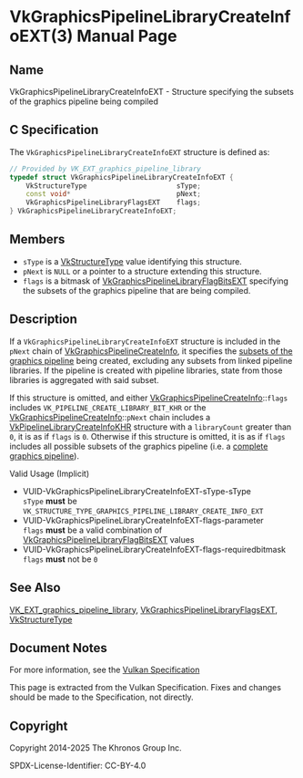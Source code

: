 # VkGraphicsPipelineLibraryCreateInfoEXT(3) Manual Page

## Name

VkGraphicsPipelineLibraryCreateInfoEXT - Structure specifying the subsets of the graphics pipeline being compiled



## [](#_c_specification)C Specification

The `VkGraphicsPipelineLibraryCreateInfoEXT` structure is defined as:

```c++
// Provided by VK_EXT_graphics_pipeline_library
typedef struct VkGraphicsPipelineLibraryCreateInfoEXT {
    VkStructureType                      sType;
    const void*                          pNext;
    VkGraphicsPipelineLibraryFlagsEXT    flags;
} VkGraphicsPipelineLibraryCreateInfoEXT;
```

## [](#_members)Members

- `sType` is a [VkStructureType](https://registry.khronos.org/vulkan/specs/latest/man/html/VkStructureType.html) value identifying this structure.
- `pNext` is `NULL` or a pointer to a structure extending this structure.
- `flags` is a bitmask of [VkGraphicsPipelineLibraryFlagBitsEXT](https://registry.khronos.org/vulkan/specs/latest/man/html/VkGraphicsPipelineLibraryFlagBitsEXT.html) specifying the subsets of the graphics pipeline that are being compiled.

## [](#_description)Description

If a `VkGraphicsPipelineLibraryCreateInfoEXT` structure is included in the `pNext` chain of [VkGraphicsPipelineCreateInfo](https://registry.khronos.org/vulkan/specs/latest/man/html/VkGraphicsPipelineCreateInfo.html), it specifies the [subsets of the graphics pipeline](https://registry.khronos.org/vulkan/specs/latest/html/vkspec.html#pipelines-graphics-subsets) being created, excluding any subsets from linked pipeline libraries. If the pipeline is created with pipeline libraries, state from those libraries is aggregated with said subset.

If this structure is omitted, and either [VkGraphicsPipelineCreateInfo](https://registry.khronos.org/vulkan/specs/latest/man/html/VkGraphicsPipelineCreateInfo.html)::`flags` includes `VK_PIPELINE_CREATE_LIBRARY_BIT_KHR` or the [VkGraphicsPipelineCreateInfo](https://registry.khronos.org/vulkan/specs/latest/man/html/VkGraphicsPipelineCreateInfo.html)::`pNext` chain includes a [VkPipelineLibraryCreateInfoKHR](https://registry.khronos.org/vulkan/specs/latest/man/html/VkPipelineLibraryCreateInfoKHR.html) structure with a `libraryCount` greater than `0`, it is as if `flags` is `0`. Otherwise if this structure is omitted, it is as if `flags` includes all possible subsets of the graphics pipeline (i.e. a [complete graphics pipeline](https://registry.khronos.org/vulkan/specs/latest/html/vkspec.html#pipelines-graphics-subsets-complete)).

Valid Usage (Implicit)

- [](#VUID-VkGraphicsPipelineLibraryCreateInfoEXT-sType-sType)VUID-VkGraphicsPipelineLibraryCreateInfoEXT-sType-sType  
  `sType` **must** be `VK_STRUCTURE_TYPE_GRAPHICS_PIPELINE_LIBRARY_CREATE_INFO_EXT`
- [](#VUID-VkGraphicsPipelineLibraryCreateInfoEXT-flags-parameter)VUID-VkGraphicsPipelineLibraryCreateInfoEXT-flags-parameter  
  `flags` **must** be a valid combination of [VkGraphicsPipelineLibraryFlagBitsEXT](https://registry.khronos.org/vulkan/specs/latest/man/html/VkGraphicsPipelineLibraryFlagBitsEXT.html) values
- [](#VUID-VkGraphicsPipelineLibraryCreateInfoEXT-flags-requiredbitmask)VUID-VkGraphicsPipelineLibraryCreateInfoEXT-flags-requiredbitmask  
  `flags` **must** not be `0`

## [](#_see_also)See Also

[VK\_EXT\_graphics\_pipeline\_library](https://registry.khronos.org/vulkan/specs/latest/man/html/VK_EXT_graphics_pipeline_library.html), [VkGraphicsPipelineLibraryFlagsEXT](https://registry.khronos.org/vulkan/specs/latest/man/html/VkGraphicsPipelineLibraryFlagsEXT.html), [VkStructureType](https://registry.khronos.org/vulkan/specs/latest/man/html/VkStructureType.html)

## [](#_document_notes)Document Notes

For more information, see the [Vulkan Specification](https://registry.khronos.org/vulkan/specs/latest/html/vkspec.html#VkGraphicsPipelineLibraryCreateInfoEXT)

This page is extracted from the Vulkan Specification. Fixes and changes should be made to the Specification, not directly.

## [](#_copyright)Copyright

Copyright 2014-2025 The Khronos Group Inc.

SPDX-License-Identifier: CC-BY-4.0
